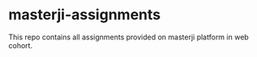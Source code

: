 # masterji-assignments
This repo contains all assignments provided on masterji platform in web cohort.

